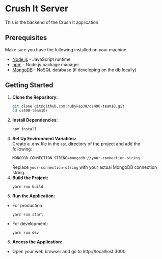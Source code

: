 # Crush It Server

This is the backend of the Crush It application.

## Prerequisites

Make sure you have the following installed on your machine:

- [Node.js](https://nodejs.org/) - JavaScript runtime
- [npm](https://www.npmjs.com/) - Node.js package manager
- [MongoDB](https://www.mongodb.com/) - NoSQL database (if developing on the db locally)

## Getting Started

1. **Clone the Repository:**
   ```bash
   git clone git@github.com:rubykap30/cs490-team10.git
   cd cs490-team10/
   ```
2. **Install Dependencies:**
   ```bash
   npm install
   ```
3. **Set Up Environment Variables:**  
   Create a .env file in the `api` directory of the project and add the following:
   ```
   MONGODB_CONNECTION_STRING=mongodb://your-connection-string
   ```
   Replace `your-connection-string` with your actual MongoDB connection string.
4. **Build the Project:**
   ```
   yarn run build
   ```
5. **Run the Application:**

- For production:
  ```
  yarn run start
  ```
- For development:
  ```
  yarn run dev
  ```

5. **Access the Application:**

- Open your web browser and go to http://localhost:3000
